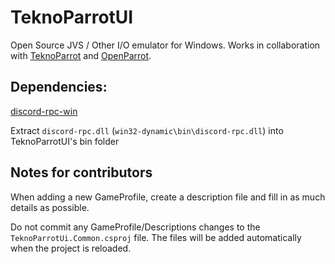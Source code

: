 # TeknoParrotUI

Open Source JVS / Other I/O emulator for Windows. Works in collaboration with [TeknoParrot](https://teknoparrot.com) and [OpenParrot](https://github.com/teknogods/OpenParrot).

## Dependencies:

[discord-rpc-win](https://github.com/discordapp/discord-rpc/releases/download/v3.4.0/discord-rpc-win.zip)

Extract ``discord-rpc.dll`` (``win32-dynamic\bin\discord-rpc.dll``) into TeknoParrotUI's bin folder

## Notes for contributors

When adding a new GameProfile, create a description file and fill in as much details as possible.

Do not commit any GameProfile/Descriptions changes to the ``TeknoParrotUi.Common.csproj`` file. The files will be added automatically when the project is reloaded.
